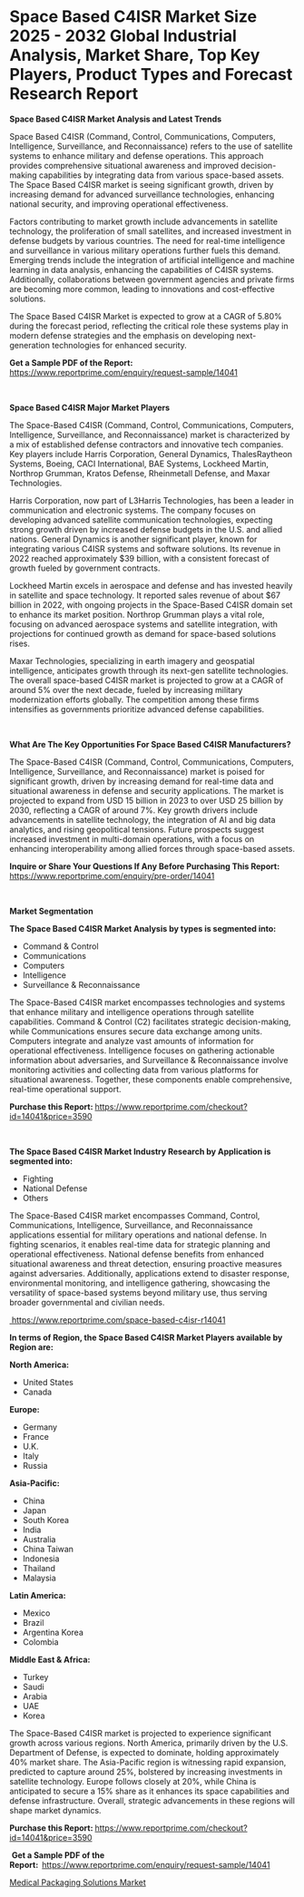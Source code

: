 <p><h1>Space Based C4ISR Market Size 2025 - 2032 Global Industrial Analysis, Market Share, Top Key Players, Product Types and Forecast Research Report</h1></p><p><strong>Space Based C4ISR Market Analysis and Latest Trends</strong></p>
<p><p>Space Based C4ISR (Command, Control, Communications, Computers, Intelligence, Surveillance, and Reconnaissance) refers to the use of satellite systems to enhance military and defense operations. This approach provides comprehensive situational awareness and improved decision-making capabilities by integrating data from various space-based assets. The Space Based C4ISR market is seeing significant growth, driven by increasing demand for advanced surveillance technologies, enhancing national security, and improving operational effectiveness.</p><p>Factors contributing to market growth include advancements in satellite technology, the proliferation of small satellites, and increased investment in defense budgets by various countries. The need for real-time intelligence and surveillance in various military operations further fuels this demand. Emerging trends include the integration of artificial intelligence and machine learning in data analysis, enhancing the capabilities of C4ISR systems. Additionally, collaborations between government agencies and private firms are becoming more common, leading to innovations and cost-effective solutions.</p><p>The Space Based C4ISR Market is expected to grow at a CAGR of 5.80% during the forecast period, reflecting the critical role these systems play in modern defense strategies and the emphasis on developing next-generation technologies for enhanced security.</p></p>
<p><strong>Get a Sample PDF of the Report:&nbsp;</strong> <a href="https://www.reportprime.com/enquiry/request-sample/14041?utm_campaign=3117&utm_medium=2&utm_source=Github&utm_content=ia&utm_term=20032025&utm_id=space-based-c4isr">https://www.reportprime.com/enquiry/request-sample/14041</a></p>
<p>&nbsp;</p>
<p><strong>Space Based C4ISR Major Market Players</strong></p>
<p><p>The Space-Based C4ISR (Command, Control, Communications, Computers, Intelligence, Surveillance, and Reconnaissance) market is characterized by a mix of established defense contractors and innovative tech companies. Key players include Harris Corporation, General Dynamics, ThalesRaytheon Systems, Boeing, CACI International, BAE Systems, Lockheed Martin, Northrop Grumman, Kratos Defense, Rheinmetall Defense, and Maxar Technologies. </p><p>Harris Corporation, now part of L3Harris Technologies, has been a leader in communication and electronic systems. The company focuses on developing advanced satellite communication technologies, expecting strong growth driven by increased defense budgets in the U.S. and allied nations. General Dynamics is another significant player, known for integrating various C4ISR systems and software solutions. Its revenue in 2022 reached approximately $39 billion, with a consistent forecast of growth fueled by government contracts.</p><p>Lockheed Martin excels in aerospace and defense and has invested heavily in satellite and space technology. It reported sales revenue of about $67 billion in 2022, with ongoing projects in the Space-Based C4ISR domain set to enhance its market position. Northrop Grumman plays a vital role, focusing on advanced aerospace systems and satellite integration, with projections for continued growth as demand for space-based solutions rises.</p><p>Maxar Technologies, specializing in earth imagery and geospatial intelligence, anticipates growth through its next-gen satellite technologies. The overall space-based C4ISR market is projected to grow at a CAGR of around 5% over the next decade, fueled by increasing military modernization efforts globally. The competition among these firms intensifies as governments prioritize advanced defense capabilities.</p></p>
<p>&nbsp;</p>
<p><strong>What Are The Key Opportunities For Space Based C4ISR Manufacturers?</strong></p>
<p><p>The Space-Based C4ISR (Command, Control, Communications, Computers, Intelligence, Surveillance, and Reconnaissance) market is poised for significant growth, driven by increasing demand for real-time data and situational awareness in defense and security applications. The market is projected to expand from USD 15 billion in 2023 to over USD 25 billion by 2030, reflecting a CAGR of around 7%. Key growth drivers include advancements in satellite technology, the integration of AI and big data analytics, and rising geopolitical tensions. Future prospects suggest increased investment in multi-domain operations, with a focus on enhancing interoperability among allied forces through space-based assets.</p></p>
<p><strong>Inquire or Share Your Questions If Any Before Purchasing This Report:</strong> <a href="https://www.reportprime.com/enquiry/pre-order/14041?utm_campaign=3117&utm_medium=2&utm_source=Github&utm_content=ia&utm_term=20032025&utm_id=space-based-c4isr">https://www.reportprime.com/enquiry/pre-order/14041</a></p>
<p>&nbsp;</p>
<p><strong>Market Segmentation</strong></p>
<p><strong>The Space Based C4ISR Market Analysis by types is segmented into:</strong></p>
<p><ul><li>Command & Control</li><li>Communications</li><li>Computers</li><li>Intelligence</li><li>Surveillance & Reconnaissance</li></ul></p>
<p><p>The Space-Based C4ISR market encompasses technologies and systems that enhance military and intelligence operations through satellite capabilities. Command & Control (C2) facilitates strategic decision-making, while Communications ensures secure data exchange among units. Computers integrate and analyze vast amounts of information for operational effectiveness. Intelligence focuses on gathering actionable information about adversaries, and Surveillance & Reconnaissance involve monitoring activities and collecting data from various platforms for situational awareness. Together, these components enable comprehensive, real-time operational support.</p></p>
<p><strong>Purchase this Report:&nbsp;</strong><a href="https://www.reportprime.com/checkout?id=14041&price=3590&utm_campaign=3117&utm_medium=2&utm_source=Github&utm_content=ia&utm_term=20032025&utm_id=space-based-c4isr">https://www.reportprime.com/checkout?id=14041&price=3590</a></p>
<p>&nbsp;</p>
<p><strong>The Space Based C4ISR Market Industry Research by Application is segmented into:</strong></p>
<p><ul><li>Fighting</li><li>National Defense</li><li>Others</li></ul></p>
<p><p>The Space-Based C4ISR market encompasses Command, Control, Communications, Intelligence, Surveillance, and Reconnaissance applications essential for military operations and national defense. In fighting scenarios, it enables real-time data for strategic planning and operational effectiveness. National defense benefits from enhanced situational awareness and threat detection, ensuring proactive measures against adversaries. Additionally, applications extend to disaster response, environmental monitoring, and intelligence gathering, showcasing the versatility of space-based systems beyond military use, thus serving broader governmental and civilian needs.</p></p>
<p><a href="https://www.reportprime.com/space-based-c4isr-r14041?utm_campaign=3117&utm_medium=2&utm_source=Github&utm_content=ia&utm_term=20032025&utm_id=space-based-c4isr">&nbsp;https://www.reportprime.com/space-based-c4isr-r14041</a></p>
<p><strong>In terms of Region, the Space Based C4ISR Market Players available by Region are:</strong></p>
<p>
    <p> <strong> North America: </strong>
        <ul>
            <li>United States</li>
            <li>Canada</li>
        </ul>
        </p> 
    <p> <strong> Europe: </strong>
        <ul>
            <li>Germany</li>
            <li>France</li>
            <li>U.K.</li>
            <li>Italy</li>
            <li>Russia</li>
        </ul>
        </p> 
    <p> <strong> Asia-Pacific: </strong>
        <ul>
            <li>China</li>
            <li>Japan</li>
            <li>South Korea</li>
            <li>India</li>
            <li>Australia</li>
            <li>China Taiwan</li>
            <li>Indonesia</li>
            <li>Thailand</li>
            <li>Malaysia</li>
        </ul>
        </p> 
    <p> <strong> Latin America: </strong>
        <ul>
            <li>Mexico</li>
            <li>Brazil</li>
            <li>Argentina Korea</li>
            <li>Colombia</li>
        </ul>
        </p> 
    <p> <strong> Middle East & Africa: </strong>
        <ul>
            <li>Turkey</li>
            <li>Saudi</li>
            <li>Arabia</li>
            <li>UAE</li>
            <li>Korea</li>
        </ul>
    </p>
    </p>
<p><p>The Space-Based C4ISR market is projected to experience significant growth across various regions. North America, primarily driven by the U.S. Department of Defense, is expected to dominate, holding approximately 40% market share. The Asia-Pacific region is witnessing rapid expansion, predicted to capture around 25%, bolstered by increasing investments in satellite technology. Europe follows closely at 20%, while China is anticipated to secure a 15% share as it enhances its space capabilities and defense infrastructure. Overall, strategic advancements in these regions will shape market dynamics.</p></p>
<p><strong>Purchase this Report: </strong><a href="https://www.reportprime.com/checkout?id=14041&price=3590&utm_campaign=3117&utm_medium=2&utm_source=Github&utm_content=ia&utm_term=20032025&utm_id=space-based-c4isr">https://www.reportprime.com/checkout?id=14041&price=3590</a></p>
<p>&nbsp;<strong>Get a Sample PDF of the Report:&nbsp;&nbsp;</strong><a href="https://www.reportprime.com/enquiry/request-sample/14041?utm_campaign=3117&utm_medium=2&utm_source=Github&utm_content=ia&utm_term=20032025&utm_id=space-based-c4isr">https://www.reportprime.com/enquiry/request-sample/14041</a></p>
<p><strong></strong></p>
<p><p><a href="https://github.com/ziogaskangui96/Market-Research-Report-List-1/blob/main/medical-packaging-solutions-market.md?utm_campaign=3117&utm_medium=2&utm_source=Github&utm_content=ia&utm_term=20032025&utm_id=space-based-c4isr">Medical Packaging Solutions Market</a></p></p>